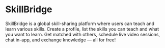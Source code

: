 # SkillBridge
SkillBridge is a global skill-sharing platform where users can teach and learn various skills. Create a profile, list the skills you can teach and what you want to learn. Get matched with others, schedule live video sessions, chat in-app, and exchange knowledge — all for free!
